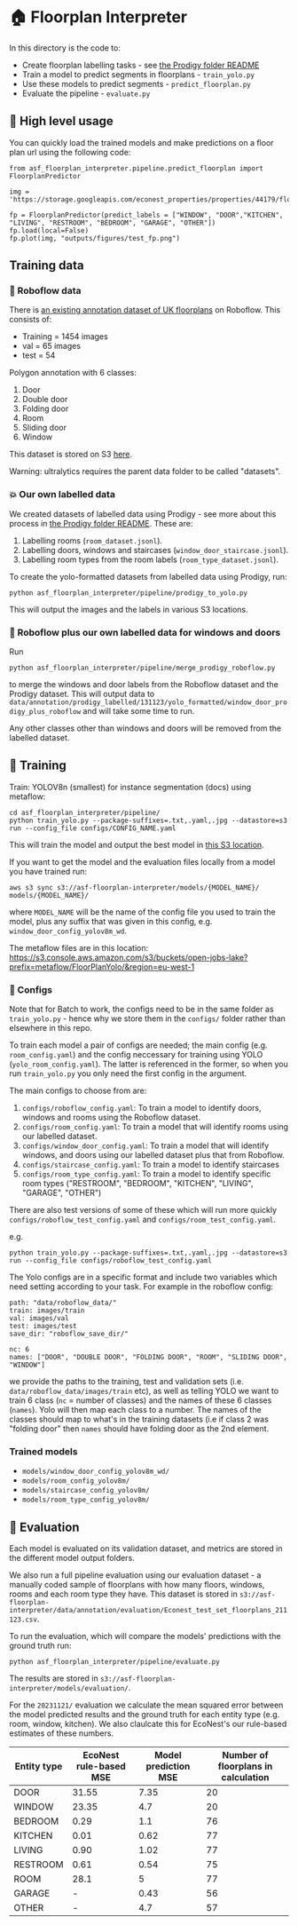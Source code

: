 # :house: Floorplan Interpreter

In this directory is the code to:

- Create floorplan labelling tasks - see [the Prodigy folder README](asf_floorplan_interpreter/pipeline/annotation/README.md)
- Train a model to predict segments in floorplans - `train_yolo.py`
- Use these models to predict segments - `predict_floorplan.py`
- Evaluate the pipeline - `evaluate.py`

## 🔨 High level usage

You can quickly load the trained models and make predictions on a floor plan url using the following code:

```
from asf_floorplan_interpreter.pipeline.predict_floorplan import FloorplanPredictor

img = 'https://storage.googleapis.com/econest_properties/properties/44179/floorplans/04caf9ae5fe266b7d235824407b2a81fbd3e6f37.jpg'

fp = FloorplanPredictor(predict_labels = ["WINDOW", "DOOR","KITCHEN", "LIVING", "RESTROOM", "BEDROOM", "GARAGE", "OTHER"])
fp.load(local=False)
fp.plot(img, "outputs/figures/test_fp.png")

```

## Training data

### 🤖 Roboflow data

There is [an existing annotation dataset of UK floorplans](https://universe.roboflow.com/prop/room-separation-instance/dataset/5) on Roboflow.
This consists of:

- Training = 1454 images
- val = 65 images
- test = 54

Polygon annotation with 6 classes:

1. Door
2. Double door
3. Folding door
4. Room
5. Sliding door
6. Window

This dataset is stored on S3 [here](s3://asf-floorplan-interpreter/data/roboflow_data/).

Warning: ultralytics requires the parent data folder to be called "datasets".

### 💥 Our own labelled data

We created datasets of labelled data using Prodigy - see more about this process in [the Prodigy folder README](asf_floorplan_interpreter/pipeline/annotation/README.md). These are:

1. Labelling rooms (`room_dataset.jsonl`).
2. Labelling doors, windows and staircases (`window_door_staircase.jsonl`).
3. Labelling room types from the room labels (`room_type_dataset.jsonl`).

To create the yolo-formatted datasets from labelled data using Prodigy, run:

```
python asf_floorplan_interpreter/pipeline/prodigy_to_yolo.py
```

This will output the images and the labels in various S3 locations.

### :file_folder: Roboflow plus our own labelled data for windows and doors

Run

```
python asf_floorplan_interpreter/pipeline/merge_prodigy_roboflow.py
```

to merge the windows and door labels from the Roboflow dataset and the Prodigy dataset. This will output data to `data/annotation/prodigy_labelled/131123/yolo_formatted/window_door_prodigy_plus_roboflow` and will take some time to run.

Any other classes other than windows and doors will be removed from the labelled dataset.

## :muscle: Training

Train: YOLOV8n (smallest) for instance segmentation (docs) using metaflow:

```
cd asf_floorplan_interpreter/pipeline/
python train_yolo.py --package-suffixes=.txt,.yaml,.jpg --datastore=s3 run --config_file configs/CONFIG_NAME.yaml
```

This will train the model and output the best model in [this S3 location](https://s3.console.aws.amazon.com/s3/buckets/asf-floorplan-interpreter?region=eu-west-2&prefix=window_door_config/&showversions=false).

If you want to get the model and the evaluation files locally from a model you have trained run:

```
aws s3 sync s3://asf-floorplan-interpreter/models/{MODEL_NAME}/ models/{MODEL_NAME}/

```

where `MODEL_NAME` will be the name of the config file you used to train the model, plus any suffix that was given in this config, e.g. `window_door_config_yolov8m_wd`.

The metaflow files are in this location: https://s3.console.aws.amazon.com/s3/buckets/open-jobs-lake?prefix=metaflow/FloorPlanYolo/&region=eu-west-1

### 📓 Configs

Note that for Batch to work, the configs need to be in the same folder as `train_yolo.py` - hence why we store them in the `configs/` folder rather than elsewhere in this repo.

To train each model a pair of configs are needed; the main config (e.g. `room_config.yaml`) and the config neccessary for training using YOLO (`yolo_room_config.yaml`). The latter is referenced in the former, so when you run `train_yolo.py` you only need the first config in the argument.

The main configs to choose from are:

1. `configs/roboflow_config.yaml`: To train a model to identify doors, windows and rooms using the Roboflow dataset.
2. `configs/room_config.yaml`: To train a model that will identify rooms using our labelled dataset.
3. `configs/window_door_config.yaml`: To train a model that will identify windows, and doors using our labelled dataset plus that from Roboflow.
4. `configs/staircase_config.yaml`: To train a model to identify staircases
5. `configs/room_type_config.yaml`: To train a model to identify specific room types ("RESTROOM", "BEDROOM", "KITCHEN", "LIVING", "GARAGE", "OTHER")

There are also test versions of some of these which will run more quickly `configs/roboflow_test_config.yaml` and `configs/room_test_config.yaml`.

e.g.

```
python train_yolo.py --package-suffixes=.txt,.yaml,.jpg --datastore=s3 run --config_file configs/roboflow_test_config.yaml
```

The Yolo configs are in a specific format and include two variables which need setting according to your task. For example in the roboflow config:

```
path: "data/roboflow_data/"
train: images/train
val: images/val
test: images/test
save_dir: "roboflow_save_dir/"

nc: 6
names: ["DOOR", "DOUBLE DOOR", "FOLDING DOOR", "ROOM", "SLIDING DOOR", "WINDOW"]

```

we provide the paths to the training, test and validation sets (i.e. `data/roboflow_data/images/train` etc), as well as telling YOLO we want to train 6 class (`nc` = number of classes) and the names of these 6 classes (`names`). Yolo will then map each class to a number. The names of the classes should map to what's in the training datasets (i.e if class 2 was "folding door" then `names` should have folding door as the 2nd element.

### Trained models

- `models/window_door_config_yolov8m_wd/`
- `models/room_config_yolov8m/`
- `models/staircase_config_yolov8m/`
- `models/room_type_config_yolov8m/`

## 🧮 Evaluation

Each model is evaluated on its validation dataset, and metrics are stored in the different model output folders.

We also run a full pipeline evaluation using our evaluation dataset - a manually coded sample of floorplans with how many floors, windows, rooms and each room type they have. This dataset is stored in `s3://asf-floorplan-interpreter/data/annotation/evaluation/Econest_test_set_floorplans_211123.csv`.

To run the evaluation, which will compare the models' predictions with the ground truth run:

```
python asf_floorplan_interpreter/pipeline/evaluate.py

```

The results are stored in `s3://asf-floorplan-interpreter/models/evaluation/`.

For the `20231121/` evaluation we calculate the mean squared error between the model predicted results and the ground truth for each entity type (e.g. room, window, kitchen). We also claulcate this for EcoNest's our rule-based estimates of these numbers.

| Entity type | EcoNest rule-based MSE | Model prediction MSE | Number of floorplans in calculation |
| ----------- | ---------------------- | -------------------- | ----------------------------------- |
| DOOR        | 31.55                  | 7.35                 | 20                                  |
| WINDOW      | 23.35                  | 4.7                  | 20                                  |
| BEDROOM     | 0.29                   | 1.1                  | 76                                  |
| KITCHEN     | 0.01                   | 0.62                 | 77                                  |
| LIVING      | 0.90                   | 1.02                 | 77                                  |
| RESTROOM    | 0.61                   | 0.54                 | 75                                  |
| ROOM        | 28.1                   | 5                    | 77                                  |
| GARAGE      | -                      | 0.43                 | 56                                  |
| OTHER       | -                      | 4.7                  | 57                                  |
